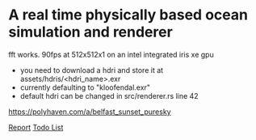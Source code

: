 # A real time physically based ocean simulation and renderer

fft works. 90fps at 512x512x1 on an intel integrated iris xe gpu

- you need to download a hdri and store it at assets/hdris/<hdri_name>.exr
- currently defaulting to "kloofendal.exr"
- default hdri can be changed in src/renderer.rs line 42

https://polyhaven.com/a/belfast_sunset_puresky

[Report](paperwork.pdf)
[Todo List](todo.md)

